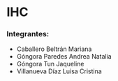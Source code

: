 # IHC

### Integrantes:
- Caballero Beltrán Mariana
- Góngora Paredes Andrea Natalia
 [](https://github.com/AndreaGP25/IHC/blob/main/WhatsApp%20Image%202024-06-12%20at%208.28.34%20PM.jpeg)
- Góngora Tun Jaqueline
- Villanueva Díaz Luisa Cristina
